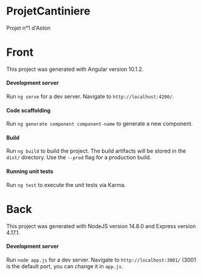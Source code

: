 # ProjetCantiniere
Projet n°1 d'Aston

# Front
This project was generated with Angular version 10.1.2.

#### Development server
Run `ng serve` for a dev server. Navigate to `http://localhost:4200/`.

#### Code scaffolding
Run `ng generate component component-name` to generate a new component.

#### Build
Run `ng build` to build the project. The build artifacts will be stored in the `dist/` directory. Use the `--prod` flag for a production build.

#### Running unit tests
Run `ng test` to execute the unit tests via Karma.

# Back
This project was generated with NodeJS version 14.8.0 and Express version 4.17.1.

#### Development server
Run `node app.js` for a dev server. Navigate to `http://localhost:3001/` (3001 is the default port, you can change it in `app.js`.
